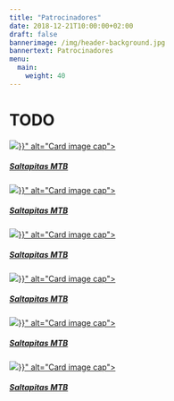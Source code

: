 ```yaml
---
title: "Patrocinadores"
date: 2018-12-21T10:00:00+02:00
draft: false
bannerimage: /img/header-background.jpg
bannertext: Patrocinadores
menu:
  main:
    weight: 40
---
```


# TODO

<div class="card-deck">
    <a href="#" class="card mb-3 box-shadow" style="min-width: 196px;">
      <img class="card-img-top img-fluid" src="{{< imgurl "/img/logo/saltapitas.png" >}}" alt="Card image cap">
      <div class="card-body">
        <h5 class="card-title">Saltapitas MTB</h5>
      </div>
    </a>
    <a href="#" class="card mb-3" style="min-width: 196px;">
      <img class="card-img-top img-fluid" src="{{< imgurl "/img/logo/costa-bike.png" >}}" alt="Card image cap">
      <div class="card-body">
        <h5 class="card-title">Saltapitas MTB</h5>
      </div>
    </a>
    <a href="#" class="card mb-3" style="min-width: 196px;">
      <img class="card-img-top img-fluid" src="{{< imgurl "/img/logo/koi.png" >}}" alt="Card image cap">
      <div class="card-body">
        <h5 class="card-title">Saltapitas MTB</h5>
      </div>
    </a>
    <a href="#" class="card mb-3" style="min-width: 196px;">
      <img class="card-img-top img-fluid" src="{{< imgurl "/img/logo/piscinas-miguel.png" >}}" alt="Card image cap">
      <div class="card-body">
        <h5 class="card-title">Saltapitas MTB</h5>
      </div>
    </a>
    <a href="#" class="card mb-3" style="min-width: 196px;">
      <img class="card-img-top img-fluid" src="{{< imgurl "/img/logo/aguila-bike.png" >}}" alt="Card image cap">
      <div class="card-body">
        <h5 class="card-title">Saltapitas MTB</h5>
      </div>
    </a>
    <a href="#" class="card mb-3" style="min-width: 196px;">
      <img class="card-img-top img-fluid" src="{{< imgurl "/img/logo/andinas-adventures.png" >}}" alt="Card image cap">
      <div class="card-body">
        <h5 class="card-title">Saltapitas MTB</h5>
      </div>
    </a>
</div>
